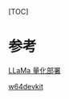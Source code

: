 [TOC]

# 参考

[LLaMa 量化部署](https://zhuanlan.zhihu.com/p/641641929)

[w64devkit](https://github.com/skeeto/w64devkit)
